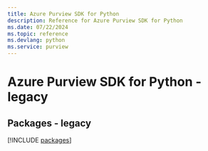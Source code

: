 ```yaml
---
title: Azure Purview SDK for Python
description: Reference for Azure Purview SDK for Python
ms.date: 07/22/2024
ms.topic: reference
ms.devlang: python
ms.service: purview
---
```

# Azure Purview SDK for Python - legacy
## Packages - legacy
[!INCLUDE [packages](purview-index.md)]